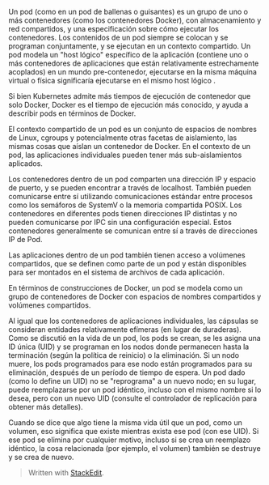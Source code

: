 
Un pod (como en un pod de ballenas o guisantes) es un grupo de uno o más contenedores (como los contenedores Docker), con almacenamiento y red compartidos, y una especificación sobre cómo ejecutar los contenedores. Los contenidos de un pod siempre se colocan y se programan conjuntamente, y se ejecutan en un contexto compartido. Un pod modela un "host lógico" específico de la aplicación (contiene uno o más contenedores de aplicaciones que están relativamente estrechamente acoplados) en un mundo pre-contenedor, ejecutarse en la misma máquina virtual o física significaría ejecutarse en el mismo host lógico .  
  
Si bien Kubernetes admite más tiempos de ejecución de contenedor que solo Docker, Docker es el tiempo de ejecución más conocido, y ayuda a describir pods en términos de Docker.  
  
El contexto compartido de un pod es un conjunto de espacios de nombres de Linux, cgroups y potencialmente otras facetas de aislamiento, las mismas cosas que aíslan un contenedor de Docker. En el contexto de un pod, las aplicaciones individuales pueden tener más sub-aislamientos aplicados.  
  
Los contenedores dentro de un pod comparten una dirección IP y espacio de puerto, y se pueden encontrar a través de localhost. También pueden comunicarse entre sí utilizando comunicaciones estándar entre procesos como los semáforos de SystemV o la memoria compartida POSIX. Los contenedores en diferentes pods tienen direcciones IP distintas y no pueden comunicarse por IPC sin una configuración especial. Estos contenedores generalmente se comunican entre sí a través de direcciones IP de Pod.  
  
Las aplicaciones dentro de un pod también tienen acceso a volúmenes compartidos, que se definen como parte de un pod y están disponibles para ser montados en el sistema de archivos de cada aplicación.  
  
En términos de construcciones de Docker, un pod se modela como un grupo de contenedores de Docker con espacios de nombres compartidos y volúmenes compartidos.  
  
Al igual que los contenedores de aplicaciones individuales, las cápsulas se consideran entidades relativamente efímeras (en lugar de duraderas). Como se discutió en la vida de un pod, los pods se crean, se les asigna una ID única (UID) y se programan en los nodos donde permanecen hasta la terminación (según la política de reinicio) o la eliminación. Si un nodo muere, los pods programados para ese nodo están programados para su eliminación, después de un período de tiempo de espera. Un pod dado (como lo define un UID) no se "reprograma" a un nuevo nodo; en su lugar, puede reemplazarse por un pod idéntico, incluso con el mismo nombre si lo desea, pero con un nuevo UID (consulte el controlador de replicación para obtener más detalles).  
  
Cuando se dice que algo tiene la misma vida útil que un pod, como un volumen, eso significa que existe mientras exista ese pod (con ese UID). Si ese pod se elimina por cualquier motivo, incluso si se crea un reemplazo idéntico, la cosa relacionada (por ejemplo, el volumen) también se destruye y se crea de nuevo.

> Written with [StackEdit](https://stackedit.io/).
<!--stackedit_data:
eyJoaXN0b3J5IjpbLTg2Nzc5Nzc1OF19
-->